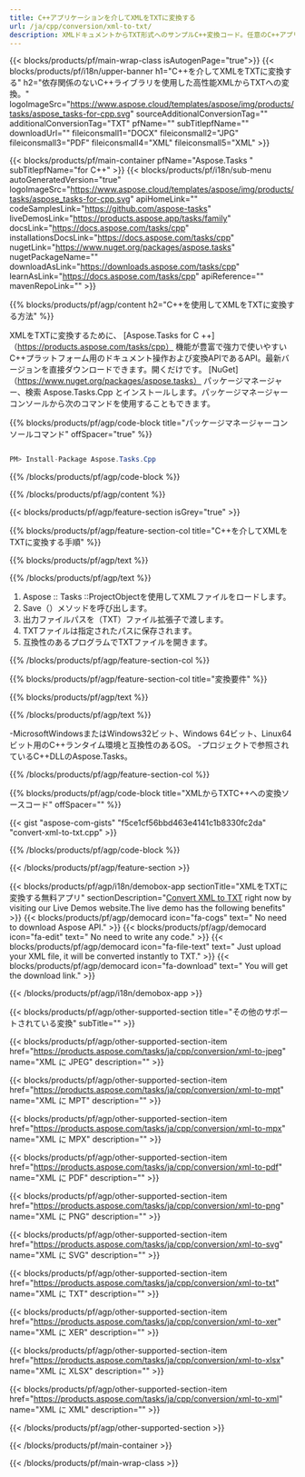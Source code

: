 ```yaml
---
title: C++アプリケーションを介してXMLをTXTに変換する 
url: /ja/cpp/conversion/xml-to-txt/ 
description: XMLドキュメントからTXT形式へのサンプルC++変換コード。任意のC++アプリケーション内でのバッチXMLからTXTへの変換にサンプルコードを使用します。
---
```


{{< blocks/products/pf/main-wrap-class isAutogenPage="true">}}
{{< blocks/products/pf/i18n/upper-banner h1="C++を介してXMLをTXTに変換する" h2="依存関係のないC++ライブラリを使用した高性能XMLからTXTへの変換。" logoImageSrc="https://www.aspose.cloud/templates/aspose/img/products/tasks/aspose_tasks-for-cpp.svg" sourceAdditionalConversionTag="" additionalConversionTag="TXT" pfName="" subTitlepfName="" downloadUrl="" fileiconsmall1="DOCX" fileiconsmall2="JPG" fileiconsmall3="PDF" fileiconsmall4="XML" fileiconsmall5="XML" >}}

{{< blocks/products/pf/main-container pfName="Aspose.Tasks " subTitlepfName="for C++" >}}
{{< blocks/products/pf/i18n/sub-menu autoGeneratedVersion="true" logoImageSrc="https://www.aspose.cloud/templates/aspose/img/products/tasks/aspose_tasks-for-cpp.svg" apiHomeLink="" codeSamplesLink="https://github.com/aspose-tasks" liveDemosLink="https://products.aspose.app/tasks/family" docsLink="https://docs.aspose.com/tasks/cpp" installationsDocsLink="https://docs.aspose.com/tasks/cpp" nugetLink="https://www.nuget.org/packages/aspose.tasks" nugetPackageName="" downloadAsLink="https://downloads.aspose.com/tasks/cpp" learnAsLink="https://docs.aspose.com/tasks/cpp" apiReference="" mavenRepoLink="" >}}

{{% blocks/products/pf/agp/content h2="C++を使用してXMLをTXTに変換する方法" %}}

 XMLをTXTに変換するために、
 [Aspose.Tasks for C ++]（https://products.aspose.com/tasks/cpp）
 機能が豊富で強力で使いやすいC++プラットフォーム用のドキュメント操作および変換APIであるAPI。最新バージョンを直接ダウンロードできます。開くだけです。
 [NuGet]（https://www.nuget.org/packages/aspose.tasks）
 パッケージマネージャー、検索
 Aspose.Tasks.Cpp
 とインストールします。パッケージマネージャーコンソールから次のコマンドを使用することもできます。

{{% blocks/products/pf/agp/code-block title="パッケージマネージャーコンソールコマンド" offSpacer="true" %}}

```cs

PM> Install-Package Aspose.Tasks.Cpp

```

{{% /blocks/products/pf/agp/code-block %}}

{{% /blocks/products/pf/agp/content %}}

{{< blocks/products/pf/agp/feature-section isGrey="true" >}}

{{% blocks/products/pf/agp/feature-section-col title="C++を介してXMLをTXTに変換する手順" %}}

{{% blocks/products/pf/agp/text %}}


{{% /blocks/products/pf/agp/text %}}

1. Aspose :: Tasks ::ProjectObjectを使用してXMLファイルをロードします。
1. Save（）メソッドを呼び出します。
1. 出力ファイルパスを（TXT）ファイル拡張子で渡します。
1. TXTファイルは指定されたパスに保存されます。
1. 互換性のあるプログラムでTXTファイルを開きます。

{{% /blocks/products/pf/agp/feature-section-col %}}

{{% blocks/products/pf/agp/feature-section-col title="変換要件" %}}

{{% blocks/products/pf/agp/text %}}


{{% /blocks/products/pf/agp/text %}}

-MicrosoftWindowsまたはWindows32ビット、Windows 64ビット、Linux64ビット用のC++ランタイム環境と互換性のあるOS。
-プロジェクトで参照されているC++DLLのAspose.Tasks。

{{% /blocks/products/pf/agp/feature-section-col %}}

{{% blocks/products/pf/agp/code-block title="XMLからTXTC++への変換ソースコード" offSpacer="" %}}

{{< gist "aspose-com-gists" "f5ce1cf56bbd463e4141c1b8330fc2da" "convert-xml-to-txt.cpp" >}}

{{% /blocks/products/pf/agp/code-block %}}

{{< /blocks/products/pf/agp/feature-section >}}

<!-- aboutfile Starts -->

{{< blocks/products/pf/agp/i18n/demobox-app sectionTitle="XMLをTXTに変換する無料アプリ" sectionDescription="[Convert XML to TXT](https://products.aspose.app/tasks/conversion/xml-to-txt) right now by visiting our Live Demos website.The live demo has the following benefits" >}}
        {{< blocks/products/pf/agp/democard icon="fa-cogs" text=" No need to download Aspose API." >}}
        {{< blocks/products/pf/agp/democard icon="fa-edit" text=" No need to write any code." >}}
        {{< blocks/products/pf/agp/democard icon="fa-file-text" text=" Just upload your XML file, it will be converted instantly to TXT." >}}
        {{< blocks/products/pf/agp/democard icon="fa-download" text=" You will get the download link." >}}

{{< /blocks/products/pf/agp/i18n/demobox-app >}}

<!-- aboutfile Ends -->

{{< blocks/products/pf/agp/other-supported-section title="その他のサポートされている変換" subTitle="" >}}

{{< blocks/products/pf/agp/other-supported-section-item href="https://products.aspose.com/tasks/ja/cpp/conversion/xml-to-jpeg" name="XML に JPEG" description="" >}}

{{< blocks/products/pf/agp/other-supported-section-item href="https://products.aspose.com/tasks/ja/cpp/conversion/xml-to-mpt" name="XML に MPT" description="" >}}

{{< blocks/products/pf/agp/other-supported-section-item href="https://products.aspose.com/tasks/ja/cpp/conversion/xml-to-mpx" name="XML に MPX" description="" >}}

{{< blocks/products/pf/agp/other-supported-section-item href="https://products.aspose.com/tasks/ja/cpp/conversion/xml-to-pdf" name="XML に PDF" description="" >}}

{{< blocks/products/pf/agp/other-supported-section-item href="https://products.aspose.com/tasks/ja/cpp/conversion/xml-to-png" name="XML に PNG" description="" >}}

{{< blocks/products/pf/agp/other-supported-section-item href="https://products.aspose.com/tasks/ja/cpp/conversion/xml-to-svg" name="XML に SVG" description="" >}}

{{< blocks/products/pf/agp/other-supported-section-item href="https://products.aspose.com/tasks/ja/cpp/conversion/xml-to-txt" name="XML に TXT" description="" >}}

{{< blocks/products/pf/agp/other-supported-section-item href="https://products.aspose.com/tasks/ja/cpp/conversion/xml-to-xer" name="XML に XER" description="" >}}

{{< blocks/products/pf/agp/other-supported-section-item href="https://products.aspose.com/tasks/ja/cpp/conversion/xml-to-xlsx" name="XML に XLSX" description="" >}}

{{< blocks/products/pf/agp/other-supported-section-item href="https://products.aspose.com/tasks/ja/cpp/conversion/xml-to-xml" name="XML に XML" description="" >}}



{{< /blocks/products/pf/agp/other-supported-section >}}

{{< /blocks/products/pf/main-container >}}
    
{{< /blocks/products/pf/main-wrap-class >}}